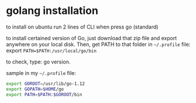 


# golang installation

to install on ubuntu run 2 lines of CLI when press go (standard)

to install certained version of Go, just download that zip file and export anywhere on your local disk. Then, get PATH to that folder in `~/.profile` file:
export `PATH=$PATH:/usr/local/go/bin`

to check, type: go version.

sample in my `~/.profile` file:

```bash
export GOROOT=/usr/lib/go-1.12
export GOPATH=$HOME/go
export PATH=$PATH:$GOROOT/bin
```


